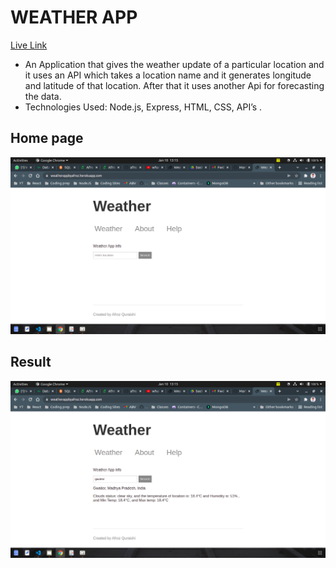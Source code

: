 # WEATHER APP

[Live Link ](https://weatherappbyafroz.herokuapp.com/)

-   An Application that gives the weather update of a particular location and it
    uses an API which takes a location name and it generates longitude and
    latitude of that location. After that it uses another Api for forecasting
    the data.
-   Technologies Used: Node.js, Express, HTML, CSS, API’s .

## Home page

![home](./ss1.png)

## Result

![result](./ss2.png)

